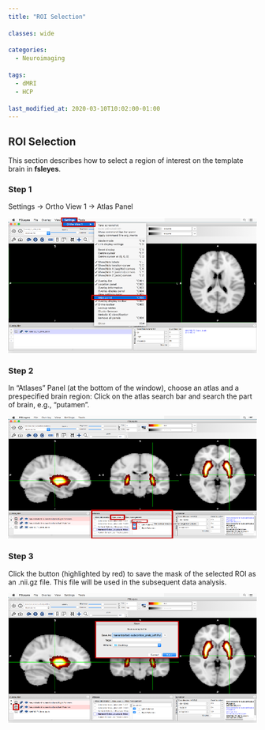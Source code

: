 ```yaml
---
title: "ROI Selection"

classes: wide

categories:
  - Neuroimaging
  
tags:
  - dMRI
  - HCP
  
last_modified_at: 2020-03-10T10:02:00-01:00
---
```


## ROI Selection 
This section describes how to select a region of interest on the template brain in **fsleyes**.

### Step 1

Settings -> Ortho View 1 -> Atlas Panel

![](/assets/images/dmri/roi1.png)

### Step 2

In “Atlases” Panel (at the bottom of the window), choose an atlas and a prespecified brain region: Click on the atlas search bar and search the part of brain, e.g., “putamen”.

![](/assets/images/dmri/roi2.png)

### Step 3

Click the button (highlighted by red)  to save the mask of the selected ROI as an .nii.gz file. This file will be used in the subsequent data analysis.

![](/assets/images/dmri/roi3.png)